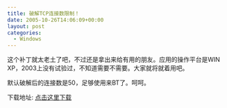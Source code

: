 ```yaml
---
title: 破解TCP连接数限制！
date: 2005-10-26T14:06:09+00:00
layout: post
categories:
  - Windows
---
```


这个补丁就太老土了吧，不过还是拿出来给有用的朋友。应用的操作平台是WIN XP，2003上没有试验过，不知道需要不需要。大家就将就着用吧。

默认破解后的连接数是50，足够使用来BT了。呵呵。

下载地址: [点击这里下载](https://www.bestzhou.org/software/tcpipPatch.exe)